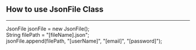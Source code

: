 ## How to use JsonFile Class
---
JsonFile jsonFile = new JsonFile();
<br>
String filePath = "[fileName].json";
<br>
jsonFile.append(filePath, "[userName]", "[email]", "[password]");
